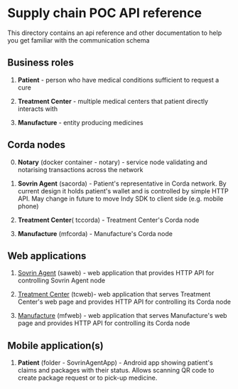 # Supply chain POC API reference

This directory contains an api reference and other documentation to help you get familiar with the communication schema


## Business roles

1. **Patient** - person who have medical conditions sufficient to request a cure

2. **Treatment Center** - multiple medical centers that patient directly interacts with

3. **Manufacture** - entity producing medicines



## Corda nodes 

0. **Notary** (docker container - notary) - service node validating and notarising transactions across the network 
 
1. **Sovrin Agent** (sacorda) - Patient's representative in Corda network. By current design it holds patient's wallet and is controlled by simple HTTP API. May change in future to move Indy SDK to client side (e.g. mobile phone) 

2. **Treatment Center**( tccorda) - Treatment Center's Corda node

3. **Manufacture** (mfcorda) - Manufacture's Corda node



## Web applications

1. [Sovrin Agent](./sovrin_agent.md) (saweb) - web application that provides HTTP API for controlling Sovrin Agent node

2. [Treatment Center](webapi/TreatmentCenter.md) (tcweb)- web application that serves Treatment Center's web page and provides HTTP API for controlling its Corda node 

3. [Manufacture](webapi/Manufacture.md) (mfweb) - web application that serves Manufacture's web page and provides HTTP API for controlling its Corda node



## Mobile application(s)

1. **Patient** (folder - SovrinAgentApp) - Android app showing patient's claims and packages with their status. Allows scanning QR code to create package request or to pick-up medicine. 